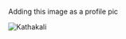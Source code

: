 Adding this image as a profile pic

![Kathakali](https://user-images.githubusercontent.com/94274214/141678398-1afff207-b116-4c55-baea-14e8c416ac83.jpg)
